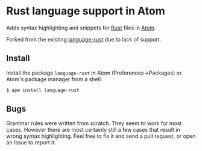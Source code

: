 # Rust language support in Atom

Adds syntax highlighting and snippets for [Rust](http://www.rust-lang.org/) files in [Atom](http://atom.io/).

Forked from the existing [language-rust](https://github.com/zargony/atom-language-rust) due to lack of support.

## Install

Install the package `language-rust` in Atom (Preferences->Packages) or Atom's package manager from a shell:

```bash
$ apm install language-rust
```

## Bugs

Grammar rules were written from scratch. They seem to work for most cases. However there are most certainly still a few cases that result in wrong syntax highlighting. Feel free to fix it and send a pull request, or open an issue to report it.
